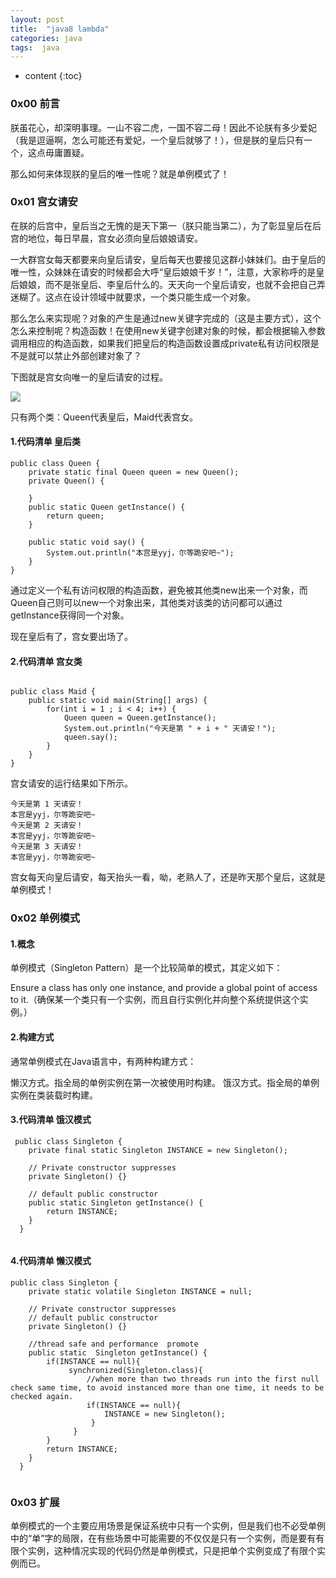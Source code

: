 ```yaml
---
layout: post
title:  "java8 lambda"
categories: java
tags:  java
---
```


* content
{:toc}

### 0x00 前言

朕虽花心，却深明事理。一山不容二虎，一国不容二母！因此不论朕有多少爱妃（我是逗逼啊，怎么可能还有爱妃，一个皇后就够了！），但是朕的皇后只有一个，这点毋庸置疑。

那么如何来体现朕的皇后的唯一性呢？就是单例模式了！

### 0x01 宫女请安

在朕的后宫中，皇后当之无愧的是天下第一（朕只能当第二），为了彰显皇后在后宫的地位，每日早晨，宫女必须向皇后娘娘请安。

一大群宫女每天都要来向皇后请安，皇后每天也要接见这群小妹妹们。由于皇后的唯一性，众妹妹在请安的时候都会大呼“皇后娘娘千岁！”，注意，大家称呼的是皇后娘娘，而不是张皇后、李皇后什么的。天天向一个皇后请安，也就不会把自己弄迷糊了。这点在设计领域中就要求，一个类只能生成一个对象。

那么怎么来实现呢？对象的产生是通过new关键字完成的（这是主要方式），这个怎么来控制呢？构造函数！在使用new关键字创建对象的时候，都会根据输入参数调用相应的构造函数，如果我们把皇后的构造函数设置成private私有访问权限是不是就可以禁止外部创建对象了？

下图就是宫女向唯一的皇后请安的过程。

![](http://oaurstf0m.bkt.clouddn.com/design_pattern_singleton_queen_maid.png)

只有两个类：Queen代表皇后，Maid代表宫女。

#### 1.代码清单 皇后类


```
public class Queen {
    private static final Queen queen = new Queen();
    private Queen() {

    }
    public static Queen getInstance() {
        return queen;
    }

    public static void say() {
        System.out.println("本宫是yyj，尔等跪安吧~");
    }
}

```
通过定义一个私有访问权限的构造函数，避免被其他类new出来一个对象，而Queen自己则可以new一个对象出来，其他类对该类的访问都可以通过getInstance获得同一个对象。

现在皇后有了，宫女要出场了。

#### 2.代码清单 宫女类

```

public class Maid {
    public static void main(String[] args) {
        for(int i = 1 ; i < 4; i++) {
            Queen queen = Queen.getInstance();
            System.out.println("今天是第 " + i + " 天请安！");
            queen.say();
        }
    }
}
```
宫女请安的运行结果如下所示。

```
今天是第 1 天请安！
本宫是yyj，尔等跪安吧~
今天是第 2 天请安！
本宫是yyj，尔等跪安吧~
今天是第 3 天请安！
本宫是yyj，尔等跪安吧~

```
宫女每天向皇后请安，每天抬头一看，呦，老熟人了，还是昨天那个皇后，这就是单例模式！

### 0x02 单例模式

#### 1.概念

单例模式（Singleton Pattern）是一个比较简单的模式，其定义如下：

Ensure a class has only one instance, and provide a global point of access to it.（确保某一个类只有一个实例，而且自行实例化并向整个系统提供这个实例。）

#### 2.构建方式

通常单例模式在Java语言中，有两种构建方式：

懒汉方式。指全局的单例实例在第一次被使用时构建。
饿汉方式。指全局的单例实例在类装载时构建。
#### 3.代码清单 饿汉模式

```
 public class Singleton {
    private final static Singleton INSTANCE = new Singleton();

    // Private constructor suppresses   
    private Singleton() {}

    // default public constructor
    public static Singleton getInstance() {
        return INSTANCE;
    }
  }
  
```
#### 4.代码清单 懒汉模式

```
public class Singleton {
    private static volatile Singleton INSTANCE = null;

    // Private constructor suppresses 
    // default public constructor
    private Singleton() {}

    //thread safe and performance  promote 
    public static  Singleton getInstance() {
        if(INSTANCE == null){
             synchronized(Singleton.class){
                 //when more than two threads run into the first null check same time, to avoid instanced more than one time, it needs to be checked again.
                 if(INSTANCE == null){ 
                     INSTANCE = new Singleton();
                  }
              } 
        }
        return INSTANCE;
    }
  }
  
```


### 0x03 扩展

单例模式的一个主要应用场景是保证系统中只有一个实例，但是我们也不必受单例中的“单”字的局限，在有些场景中可能需要的不仅仅是只有一个实例，而是要有有限个实例，这种情况实现的代码仍然是单例模式，只是把单个实例变成了有限个实例而已。

